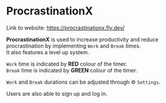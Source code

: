 # ProcrastinationX

Link to website: https://procrastinationx.fly.dev/  

**ProcrastinationX** is used to increase productivity and reduce procrastination by implementing `Work` and `Break` times.  
It also features a level up system.  

`Work` time is indicated by **RED** colour of the timer.  
`Break` time is indicated by **GREEN** colour of the timer.  

`Work` and `Break` durations can be adjusted through :gear: `Settings`.  

Users are also able to sign up and log in.




